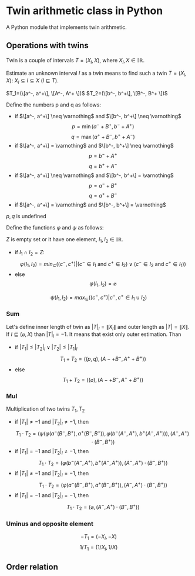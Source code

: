 # Twin arithmetic class in Python
A Python module that implements twin arithmetic.
## Operations with twins
Twin is a couple of intervals $T=(X_l,X)$, where $X_l,X \in \mathbb{IR}$.

Estimate an unknown interval 𝐼 as a twin means to find such a twin $T=(X_l,X)$: $X_l \subseteq I \subseteq X$ ($I \sqsubseteq T$).

$T_1=(\[a^-, a^+\], \[A^-, A^+ \])$
$T_2=(\[b^-, b^+\], \[B^-, B^+ \])$

Define the numbers p and q as follows:
- if $\[a^-, a^+\] \neq \varnothing$ and $\[b^-, b^+\] \neq \varnothing$
$$p=\min{(a^-+B^+, b^-+A^+)}$$
$$q=\max{(a^++B^-, b^++A^-)}$$
- if $\[a^-, a^+\] = \varnothing$ and $\[b^-, b^+\] \neq \varnothing$
$$p=b^-+A^+$$
$$q= b^++A^-$$
- if $\[a^-, a^+\] \neq \varnothing$ and $\[b^-, b^+\] = \varnothing$
$$p=a^-+B^+$$
$$q=a^++B^-$$
- if $\[a^-, a^+\] = \varnothing$ and $\[b^-, b^+\] = \varnothing$

$p,q$ is undefined

Define the functions $\varphi$ and $\psi$ as follows:

$Z$ is empty set or it have one element, $I_1,I_2 \in \mathbb{IR}$.
- if $I_1 \cap I_2=Z$: 
$$\varphi(I_1,I_2)= min_{\subseteq}{( (c^-,c^+) | (c^- \in I_1 \text{ and } c^+ \in I_2) \vee  (с^- \in I_2 \text{ and }  c^+ \in I_1))}$$
- else
 $$\varphi(I_1,I_2)=\varnothing$$
 
 $$\psi(I_1,I_2)=max_{\subseteq} ( (c^-,c^+) |c^-,c^+ \in I_1 \cup I_2 )$$
### Sum
Let's define inner length of twin as $|T|_l =\|X_l\|$ and outer length as $|T| =\|X\|$. 
If $I \sqsubseteq (\varnothing, X)$ than $|T|_l = -1$. It means that exist only outer estimation.
Than
- if $|T_1| \leq |T_2|_l \vee |T_2| \leq |T_1|_l$
$$T_1+T_2= ( (p,q), (A-+B^-,A^++B^+) )$$
- else
$$T_1+T_2= ((\varnothing), (A-+B^-,A^++B^+) )$$
### Mul
Multiplication of two twins $T_1,T_2$
- if $|T_1| \neq -1$ and $|T_2|_l \neq -1$, then
$$T_1 \cdot T_2 = (\psi(\varphi(a^-(B^-,B^+), a^+(B^-,B^+)),\varphi(b^- (A^-,A^+), b^+  (A^-,A^+) ) )  , (A^-, A^+)\cdot (B^-,B^+) )$$
- if $|T_1| = -1$ and $|T_2|_l \neq -1$, then
$$T_1 \cdot T_2 = ( \varphi(b^- (A^-,A^+), b^+  (A^-,A^+) ) , (A^-, A^+) \cdot (B^-,B^+) )$$
- if $|T_1| \neq -1$ and $|T_2|_l = -1$, then
$$T_1 \cdot T_2 =( \varphi(a^- (B^-,B^+), a^+   (B^-,B^+) ) , (A^-, A^+) \cdot (B^-,B^+) ) $$
- if $|T_1| = -1$ and $|T_2|_l = -1$, then
$$T_1 \cdot T_2 = (\varnothing,(A^-, A^+)\cdot (B^-,B^+) )$$

### Uminus and opposite element
$$-T_1=(-X_l,-X)$$
$$1/T_1=(1/X_l,1/X)$$

## Order relation

